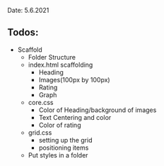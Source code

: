 Date: 5.6.2021

## Todos:

- Scaffold
    - Folder Structure
    - index.html scaffolding
        - Heading
        - Images(100px by 100px)
        - Rating
        - Graph
    - core.css
        - Color of Heading/background of images
        - Text Centering and color
        -  Color of rating
    - grid.css
        - setting up the grid
        - positioning items
    - Put styles in a folder
